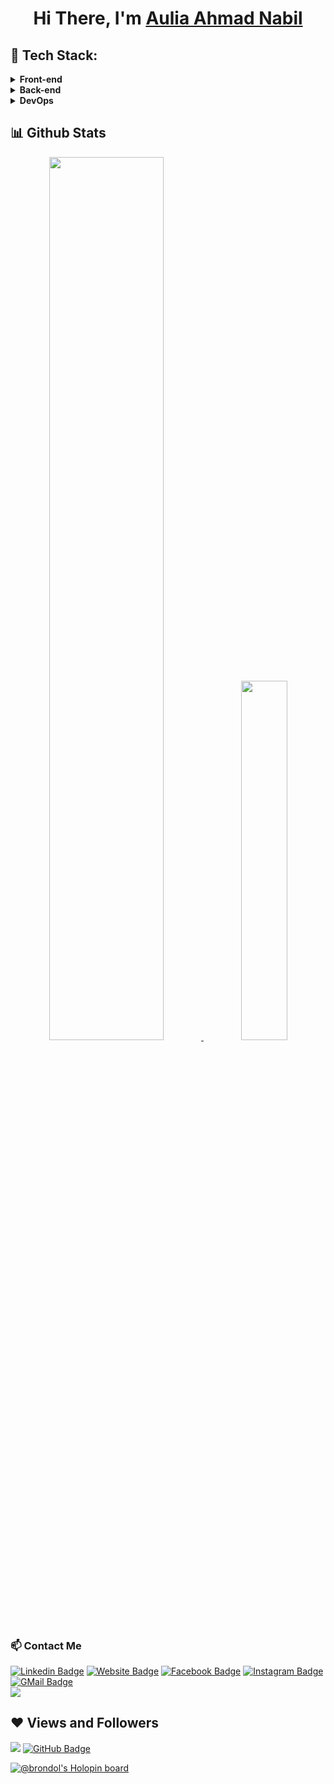 <h1 align="center">Hi There, I'm <a href="https://github.com/BrondoL">Aulia Ahmad Nabil</a></h1>

## 🚀 Tech Stack:
<details>
  <summary>
    <strong>Front-end</strong>
  </summary>
  
![React](https://img.shields.io/badge/react-%2320232a.svg?style=for-the-badge&logo=react&logoColor=%2361DAFB)
![Next JS](https://img.shields.io/badge/Next-black?style=for-the-badge&logo=next.js&logoColor=white)
![Vue](https://img.shields.io/badge/vuejs-%2335495e.svg?style=for-the-badge&logo=vuedotjs&logoColor=%234FC08D)
![TypeScript](https://img.shields.io/badge/typescript-%23007ACC.svg?style=for-the-badge&logo=typescript&logoColor=white)
![Flutter](https://img.shields.io/badge/Flutter-%2302569B.svg?style=for-the-badge&logo=Flutter&logoColor=white)
<br>
![Bootstrap](https://img.shields.io/badge/bootstrap-%23563D7C.svg?style=for-the-badge&logo=bootstrap&logoColor=white)
![Tailwind](https://img.shields.io/badge/tailwindcss-%2338B2AC.svg?style=for-the-badge&logo=tailwind-css&logoColor=white)
![MUI](https://img.shields.io/badge/MUI-%230081CB.svg?style=for-the-badge&logo=mui&logoColor=white)
![Ant-Design](https://img.shields.io/badge/-AntDesign-%230170FE?style=for-the-badge&logo=ant-design&logoColor=white)
![Styled Components](https://img.shields.io/badge/styled--components-DB7093?style=for-the-badge&logo=styled-components&logoColor=white)
<br>
![Story Book](https://img.shields.io/badge/storybook-FF4785?style=for-the-badge&logo=storybook&logoColor=white)
![ES Lint](https://img.shields.io/badge/eslint-3A33D1?style=for-the-badge&logo=eslint&logoColor=white)
![Redux](https://img.shields.io/badge/Redux-593D88?style=for-the-badge&logo=redux&logoColor=white)
</details>

<details>
  <summary>
    <strong>Back-end</strong>
  </summary>
  
![Laravel](https://img.shields.io/badge/laravel-%23FF2D20.svg?style=for-the-badge&logo=laravel&logoColor=white)
![Go](https://img.shields.io/badge/go-%2300ADD8.svg?style=for-the-badge&logo=go&logoColor=white)
![NodeJS](https://img.shields.io/badge/node.js-6DA55F?style=for-the-badge&logo=node.js&logoColor=white)
![Python](https://img.shields.io/badge/python-3670A0?style=for-the-badge&logo=python&logoColor=ffdd54)
<br>
![Postgres](https://img.shields.io/badge/postgres-%23316192.svg?style=for-the-badge&logo=postgresql&logoColor=white)
![MySQL](https://img.shields.io/badge/mysql-%2300f.svg?style=for-the-badge&logo=mysql&logoColor=white)
![MongoDB](https://img.shields.io/badge/MongoDB-%234ea94b.svg?style=for-the-badge&logo=mongodb&logoColor=white)
![Redis](https://img.shields.io/badge/redis-%23DD0031.svg?style=for-the-badge&logo=redis&logoColor=white)
<br>
![Swagger](https://img.shields.io/badge/Swagger-85EA2D?style=for-the-badge&logo=Swagger&logoColor=white)
</details>
  
<details>
  <summary>
    <strong>DevOps</strong>
  </summary>
  
![Docker](https://img.shields.io/badge/docker-%230db7ed.svg?style=for-the-badge&logo=docker&logoColor=white)
![Kubernetes](https://img.shields.io/badge/kubernetes-%23326ce5.svg?style=for-the-badge&logo=kubernetes&logoColor=white)
![Helm](https://img.shields.io/badge/Helm-0F1689?style=for-the-badge&logo=Helm&labelColor=0F1689)
<br>
![Terraform](https://img.shields.io/badge/terraform-%235835CC.svg?style=for-the-badge&logo=terraform&logoColor=white)
![Ansible](https://img.shields.io/badge/ansible-%231A1918.svg?style=for-the-badge&logo=ansible&logoColor=white)
<br>
![GitLab CI](https://img.shields.io/badge/gitlab%20ci-%23181717.svg?style=for-the-badge&logo=gitlab&logoColor=white)
![Jenkins](https://img.shields.io/badge/jenkins-%232C5263.svg?style=for-the-badge&logo=jenkins&logoColor=white)
![Nginx](https://img.shields.io/badge/nginx-%23009639.svg?style=for-the-badge&logo=nginx&logoColor=white)
<br>
![Kibana](https://img.shields.io/badge/Kibana-005571?style=for-the-badge&logo=Kibana&logoColor=white)
![Grafana](https://img.shields.io/badge/Grafana-F2F4F9?style=for-the-badge&logo=grafana&logoColor=orange&labelColor=F2F4F9)
![Prometheus](https://img.shields.io/badge/Prometheus-E6522C?style=for-the-badge&logo=Prometheus&logoColor=white)
<br>
![Fluentd](https://img.shields.io/badge/Fluentd-599CD0?style=for-the-badge&logo=fluentd&logoColor=white&labelColor=599CD0)
![Elastic Search](https://img.shields.io/badge/Elastic_Search-005571?style=for-the-badge&logo=elasticsearch&logoColor=white)
</details>

## 📊 Github Stats
<p align="center">
  <a href="https://github.com/brondol">
    <img width="60.2%" src="https://github-readme-stats-eight-theta.vercel.app/api?username=brondol&show_icons=true&include_all_commits=true&count_private=true&theme=vision-friendly-dark&title_color=58a6ff" />
    <img width="38.4%" src="https://github-readme-stats-eight-theta.vercel.app/api/top-langs/?username=brondol&langs_count=10&count_private=true&layout=compact&theme=vision-friendly-dark&title_color=58a6ff" />
  </a>
 </p>

### 📫 Contact Me
[![Linkedin Badge](https://img.shields.io/badge/-LinkedIn-0e76a8?style=flat-square&logo=Linkedin&logoColor=white)](https://www.linkedin.com/in/auliaahmadnabil/)
[![Website Badge](https://img.shields.io/badge/Website-3b5998?style=flat-square&logo=google-chrome&logoColor=white)](https://brondol.github.io/)
[![Facebook Badge](https://img.shields.io/badge/-Facebook-00acee?style=flat-square&logo=Facebook&logoColor=white)](https://www.facebook.com/auliaahmad.nabil)
[![Instagram Badge](https://img.shields.io/badge/-Instagram-e4405f?style=flat-square&logo=Instagram&logoColor=white)](https://instagram.com/auliaahmadnabil/)
[![GMail Badge](https://img.shields.io/badge/-Gmail-D1483E?style=flat-square&logo=Gmail&logoColor=white)](mailto:nabilunited2@gmail.com)
<br>
<a href="https://www.codewars.com/users/BrondoL/"><img src="https://www.codewars.com/users/BrondoL/badges/large"/></a>

## ❤ Views and Followers
<img src="https://komarev.com/ghpvc/?username=BrondoL">
<a href="https://github.com/BrondoL?tab=followers"><img src="https://img.shields.io/github/followers/BrondoL?label=Followers&style=social" alt="GitHub Badge"></a>

[![@brondol's Holopin board](https://holopin.io/api/user/board?user=brondol)](https://holopin.io/@brondol)
